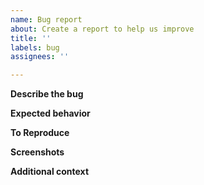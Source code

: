 ```yaml
---
name: Bug report
about: Create a report to help us improve
title: ''
labels: bug
assignees: ''

---
```


**Describe the bug**
<!-- A clear and concise description of what the bug is. -->

**Expected behavior**
<!-- A clear and concise description of what you expected to happen. -->

**To Reproduce**
<!-- Steps to reproduce the behavior: -->

**Screenshots**
<!-- If applicable, add screenshots to help explain your problem. -->

**Additional context**
<!-- Add any other context about the problem here. -->
